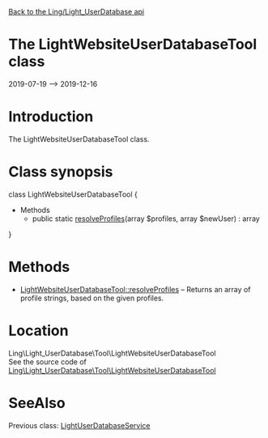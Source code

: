 [Back to the Ling/Light_UserDatabase api](https://github.com/lingtalfi/Light_UserDatabase/blob/master/doc/api/Ling/Light_UserDatabase.md)



The LightWebsiteUserDatabaseTool class
================
2019-07-19 --> 2019-12-16






Introduction
============

The LightWebsiteUserDatabaseTool class.



Class synopsis
==============


class <span class="pl-k">LightWebsiteUserDatabaseTool</span>  {

- Methods
    - public static [resolveProfiles](https://github.com/lingtalfi/Light_UserDatabase/blob/master/doc/api/Ling/Light_UserDatabase/Tool/LightWebsiteUserDatabaseTool/resolveProfiles.md)(array $profiles, array $newUser) : array

}






Methods
==============

- [LightWebsiteUserDatabaseTool::resolveProfiles](https://github.com/lingtalfi/Light_UserDatabase/blob/master/doc/api/Ling/Light_UserDatabase/Tool/LightWebsiteUserDatabaseTool/resolveProfiles.md) &ndash; Returns an array of profile strings, based on the given profiles.





Location
=============
Ling\Light_UserDatabase\Tool\LightWebsiteUserDatabaseTool<br>
See the source code of [Ling\Light_UserDatabase\Tool\LightWebsiteUserDatabaseTool](https://github.com/lingtalfi/Light_UserDatabase/blob/master/Tool/LightWebsiteUserDatabaseTool.php)



SeeAlso
==============
Previous class: [LightUserDatabaseService](https://github.com/lingtalfi/Light_UserDatabase/blob/master/doc/api/Ling/Light_UserDatabase/Service/LightUserDatabaseService.md)<br>
